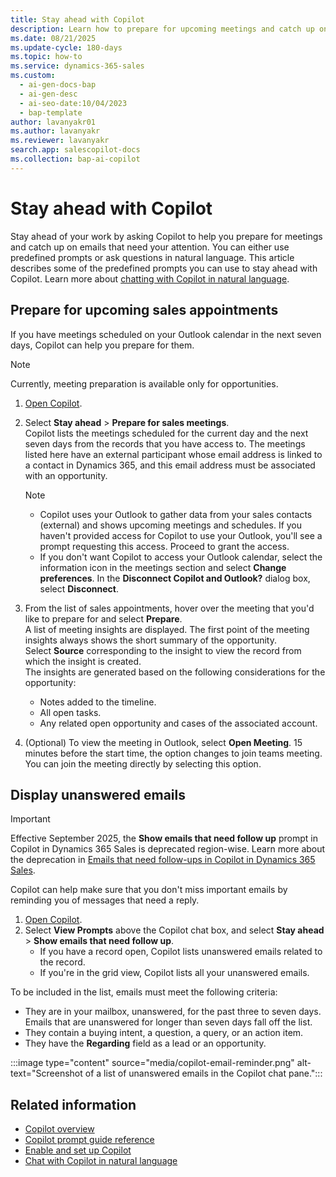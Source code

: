 ```yaml
---
title: Stay ahead with Copilot
description: Learn how to prepare for upcoming meetings and catch up on emails with Copilot in Dynamics 365 Sales.
ms.date: 08/21/2025
ms.update-cycle: 180-days
ms.topic: how-to
ms.service: dynamics-365-sales
ms.custom:
  - ai-gen-docs-bap
  - ai-gen-desc
  - ai-seo-date:10/04/2023
  - bap-template
author: lavanyakr01
ms.author: lavanyakr
ms.reviewer: lavanyakr
search.app: salescopilot-docs
ms.collection: bap-ai-copilot
---
```


# Stay ahead with Copilot

Stay ahead of your work by asking Copilot to help you prepare for meetings and catch up on emails that need your attention. You can either use predefined prompts or ask questions in natural language. This article describes some of the predefined prompts you can use to stay ahead with Copilot. Learn more about [chatting with Copilot in natural language](use-sales-copilot.md#chat-with-copilot-in-NL).

<a name="copilot-meeting-prep"></a>
## Prepare for upcoming sales appointments

If you have meetings scheduled on your Outlook calendar in the next seven days, Copilot can help you prepare for them.  

> [!NOTE]
> Currently, meeting preparation is available only for opportunities.

1. [Open Copilot](use-sales-copilot.md#open-copilot).  
1. Select **Stay ahead** > **Prepare for sales meetings**.  
    Copilot lists the meetings scheduled for the current day and the next seven days from the records that you have access to. The meetings listed here have an external participant whose email address is linked to a contact in Dynamics 365, and this email address must be associated with an opportunity.

    > [!NOTE]
    > - Copilot uses your Outlook to gather data from your sales contacts (external) and shows upcoming meetings and schedules. If you haven't provided access for Copilot to use your Outlook, you'll see a prompt requesting this access. Proceed to grant the access.
    > - If you don't want Copilot to access your Outlook calendar, select the information icon in the meetings section and select **Change preferences**. In the **Disconnect Copilot and Outlook?** dialog box, select **Disconnect**.

1. From the list of sales appointments, hover over the meeting that you'd like to prepare for and select **Prepare**.  
    A list of meeting insights are displayed. The first point of the meeting insights always shows the short summary of the opportunity.  
    Select **Source** corresponding to the insight to view the record from which the insight is created.  
    The insights are generated based on the following considerations for the opportunity:  
    - Notes added to the timeline.  
    - All open tasks.  
    - Any related open opportunity and cases of the associated account.  

1. (Optional) To view the meeting in Outlook, select **Open Meeting**. 15 minutes before the start time, the option changes to join teams meeting. You can join the meeting directly by selecting this option.  

<a name="copilot-email-reminder"></a>

## Display unanswered emails

>[!IMPORTANT]
>Effective September 2025, the **Show emails that need follow up** prompt in Copilot in Dynamics 365 Sales is deprecated region-wise. Learn more about the deprecation in [Emails that need follow-ups in Copilot in Dynamics 365 Sales](deprecations-sales.md#emails-that-need-follow-ups-in-copilot-in-dynamics-365-sales).

Copilot can help make sure that you don't miss important emails by reminding you of messages that need a reply.

1. [Open Copilot](use-sales-copilot.md#open-copilot).  
1. Select **View Prompts** above the Copilot chat box, and select **Stay ahead** >  **Show emails that need follow up**.  
    - If you have a record open, Copilot lists unanswered emails related to the record.  
    - If you're in the grid view, Copilot lists all your unanswered emails.  

To be included in the list, emails must meet the following criteria:  

- They are in your mailbox, unanswered, for the past three to seven days. Emails that are unanswered for longer than seven days fall off the list.  
- They contain a buying intent, a question, a query, or an action item.  
- They have the **Regarding** field as a lead or an opportunity.  

:::image type="content" source="media/copilot-email-reminder.png" alt-text="Screenshot of a list of unanswered emails in the Copilot chat pane.":::

## Related information

- [Copilot overview](copilot-overview.md)
- [Copilot prompt guide reference](copilot-prompt-guide.md)
- [Enable and set up Copilot](enable-setup-copilot.md)
- [Chat with Copilot in natural language](use-sales-copilot.md#chat-with-copilot-in-NL)
